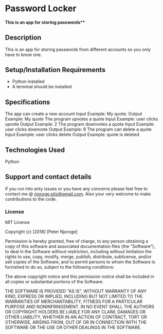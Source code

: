 # Password Locker
#### This is an app for storing passwords**
## Description
This is an app for storing passwords from different accounts so you only have to know one.
## Setup/Installation Requirements
* Python installed 
* A terminal should be installed
## Specifications
The app can create a new account
    Input Example: My quote:
	Output Example: My quote
The program upvotes a quote
    Input Example: user clicks upvote
    Output Example: 2
The program downvotes a quote
    Input Example: user clicks downvote
    Output Example: 9
The program can delete a quote
    Input Example: user clicks delete
    Output Example: quote is deleted 

## Technologies Used
Python 
## Support and contact details
If you run into anty issues or you have any concerns please feel free to contact me @ njoroge.pitz@gmail.com. Also your very welcome to make contributions to the code.
### License
MIT License

Copyright (c) [2018] [Peter Njoroge]

Permission is hereby granted, free of charge, to any person obtaining a copy
of this software and associated documentation files (the "Software"), to deal
in the Software without restriction, including without limitation the rights
to use, copy, modify, merge, publish, distribute, sublicense, and/or sell
copies of the Software, and to permit persons to whom the Software is
furnished to do so, subject to the following conditions:

The above copyright notice and this permission notice shall be included in all
copies or substantial portions of the Software.

THE SOFTWARE IS PROVIDED "AS IS", WITHOUT WARRANTY OF ANY KIND, EXPRESS OR
IMPLIED, INCLUDING BUT NOT LIMITED TO THE WARRANTIES OF MERCHANTABILITY,
FITNESS FOR A PARTICULAR PURPOSE AND NONINFRINGEMENT. IN NO EVENT SHALL THE
AUTHORS OR COPYRIGHT HOLDERS BE LIABLE FOR ANY CLAIM, DAMAGES OR OTHER
LIABILITY, WHETHER IN AN ACTION OF CONTRACT, TORT OR OTHERWISE, ARISING FROM,
OUT OF OR IN CONNECTION WITH THE SOFTWARE OR THE USE OR OTHER DEALINGS IN THE
SOFTWARE.